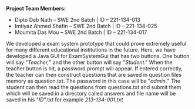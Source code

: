 ﻿
**Project Team Members:** 
- Dipto Deb Nath – SWE 2nd Batch	    | 		ID – 221-134-013
- Imtiyaz Ahmed Shafin – SWE 2nd Batch 	| 		ID – 221-134-025 
- Moumita Das Mou – SWE 2nd Batch 		| 		ID – 221-134-017

We developed a  exam system prototype that could prove extremely useful for many different educational institutions in the future. Here, we have developed a Java GUI for ExamSystemGui that has two buttons. One button will say "*Teacher,*" and the other button will say "*Student*." When the teacher button is hit, a password prompt will appear. If entered correctly, the teacher can then construct questions that are saved in question files memory as question.txt. The password in this case will be "*admin.*" The student can then read the questions from questions.txt and submit them which will be saved in a directory called answers and file name will be saved in his "*ID*".txt for example *213-134-001.txt*


